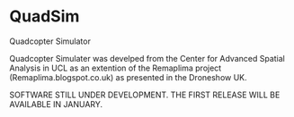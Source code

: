 # QuadSim
Quadcopter Simulator


Quadcopter Simulater was develped from the Center for Advanced Spatial Analysis in UCL as an extention of the Remaplima project (Remaplima.blogspot.co.uk) as presented in the Droneshow UK. 

SOFTWARE STILL UNDER DEVELOPMENT. THE FIRST RELEASE WILL BE AVAILABLE IN JANUARY. 

